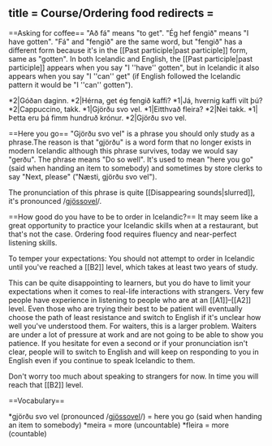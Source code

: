 title = Course/Ordering food
redirects =
---

==Asking for coffee==
"Að fá" means "to get". "Ég hef fengið" means "I have gotten". "Fá" and "fengið" are the same word, but "fengið" has a different form because it's in the [[Past participle|past participle]] form, same as "gotten". In both Icelandic and English, the [[Past participle|past participle]] appears when you say "I ''have'' gotten", but in Icelandic it also appears when you say "I ''can'' get" (if English followed the Icelandic pattern it would be "I ''can'' gotten").      


*2|Góðan daginn.
*2|Hérna, get ég fengið kaffi?
*1|Já, hvernig kaffi vilt þú?
*2|Cappuccino, takk.
*1|Gjörðu svo vel.
*1|Eitthvað fleira?
*2|Nei takk.
*1|Þetta eru þá fimm hundruð krónur.
*2|Gjörðu svo vel.

==Here you go==
"Gjörðu svo vel" is a phrase you should only study as a phrase.<ref>The reason is that "gjörðu" is a word form that no longer exists in modern Icelandic although this phrase survives, today we would say "gerðu". The phrase means "Do so well".</ref> It's used to mean "here you go" (said when handing an item to somebody) and sometimes by store clerks to say "Next, please" ("Næsti, gjörðu svo vel"). 

The pronunciation of this phrase is quite [[Disappearing sounds|slurred]], it's pronounced /<u>gjössovel</u>/. 

==How good do you have to be to order in Icelandic?==
It may seem like a great opportunity to practice your Icelandic skills when at a restaurant, but that's not the case. Ordering food requires fluency and near-perfect listening skills.

To temper your expectations: You should not attempt to order in Icelandic until you've reached a [[B2]] level, which takes at least two years of study.

This can be quite disappointing to learners, but you do have to limit your expectations when it comes to real-life interactions with strangers. Very few people have experience in listening to people who are at an [[A1]]–[[A2]] level. Even those who are trying their best to be patient will eventually choose the path of least resistance and switch to English if it's unclear how well you've understood them. For waiters, this is a larger problem. Waiters are under a lot of pressure at work and are not going to be able to show you patience. If you hesitate for even a second or if your pronunciation isn't clear, people will to switch to English and will keep on responding to you in English even if you continue to speak Icelandic to them.

Don't worry too much about speaking to strangers for now. In time you will reach that [[B2]] level.

==Vocabulary==

*gjörðu svo vel (pronounced /<u>gjössovel</u>/) = here you go (said when handing an item to somebody)
*meira = more (uncountable)
*fleira = more (countable)
<references />